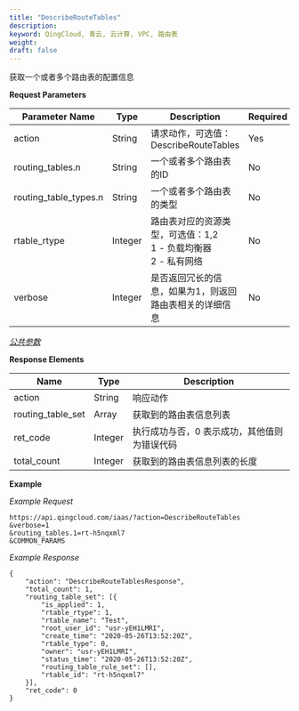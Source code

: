 ```yaml
---
title: "DescribeRouteTables"
description: 
keyword: QingCloud, 青云, 云计算, VPC, 路由表
weight: 
draft: false
---
```




获取一个或者多个路由表的配置信息

**Request Parameters**

| Parameter Name | Type | Description | Required |
| --- | --- | --- | --- |
| action | String | 请求动作，可选值：DescribeRouteTables | Yes |
| routing_tables.n | String | 一个或者多个路由表的ID | No |
| routing_table_types.n | String | 一个或者多个路由表的类型 | No |
| rtable_rtype | Integer | 路由表对应的资源类型，可选值：1,2 <br> 1 - 负载均衡器 <br> 2 - 私有网络 | No |
| verbose | Integer | 是否返回冗长的信息，如果为1，则返回路由表相关的详细信息 | No |

[_公共参数_](../../../parameters/)

**Response Elements**

| Name | Type | Description |
| --- | --- | --- |
| action | String | 响应动作 |
| routing_table_set | Array | 获取到的路由表信息列表 |
| ret_code | Integer | 执行成功与否，0 表示成功，其他值则为错误代码 |
| total_count | Integer | 获取到的路由表信息列表的长度 |

**Example**

_Example Request_

```
https://api.qingcloud.com/iaas/?action=DescribeRouteTables
&verbose=1
&routing_tables.1=rt-h5nqxml7
&COMMON_PARAMS
```
_Example Response_

```
{
	"action": "DescribeRouteTablesResponse",
	"total_count": 1,
	"routing_table_set": [{
		"is_applied": 1,
		"rtable_rtype": 1,
		"rtable_name": "Test",
		"root_user_id": "usr-yEH1LMRI",
		"create_time": "2020-05-26T13:52:20Z",
		"rtable_type": 0,
		"owner": "usr-yEH1LMRI",
		"status_time": "2020-05-26T13:52:20Z",
		"routing_table_rule_set": [],
		"rtable_id": "rt-h5nqxml7"
	}],
	"ret_code": 0
}
```
